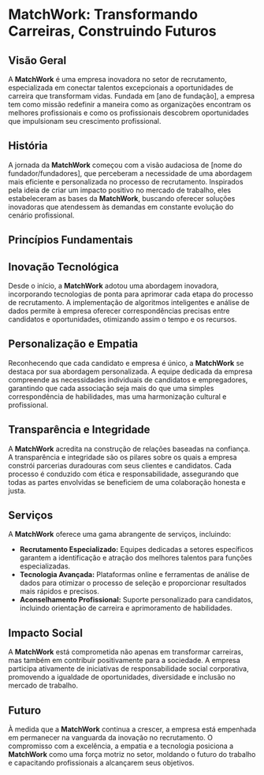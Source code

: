 # MatchWork: Transformando Carreiras, Construindo Futuros

## Visão Geral
A **MatchWork** é uma empresa inovadora no setor de recrutamento, especializada em conectar talentos excepcionais a oportunidades de carreira que transformam vidas. Fundada em [ano de fundação], a empresa tem como missão redefinir a maneira como as organizações encontram os melhores profissionais e como os profissionais descobrem oportunidades que impulsionam seu crescimento profissional.

## História
A jornada da **MatchWork** começou com a visão audaciosa de [nome do fundador/fundadores], que perceberam a necessidade de uma abordagem mais eficiente e personalizada no processo de recrutamento. Inspirados pela ideia de criar um impacto positivo no mercado de trabalho, eles estabeleceram as bases da **MatchWork**, buscando oferecer soluções inovadoras que atendessem às demandas em constante evolução do cenário profissional.

## Princípios Fundamentais

## Inovação Tecnológica
Desde o início, a **MatchWork** adotou uma abordagem inovadora, incorporando tecnologias de ponta para aprimorar cada etapa do processo de recrutamento. A implementação de algoritmos inteligentes e análise de dados permite à empresa oferecer correspondências precisas entre candidatos e oportunidades, otimizando assim o tempo e os recursos.

## Personalização e Empatia
Reconhecendo que cada candidato e empresa é único, a **MatchWork** se destaca por sua abordagem personalizada. A equipe dedicada da empresa compreende as necessidades individuais de candidatos e empregadores, garantindo que cada associação seja mais do que uma simples correspondência de habilidades, mas uma harmonização cultural e profissional.

## Transparência e Integridade
A **MatchWork** acredita na construção de relações baseadas na confiança. A transparência e integridade são os pilares sobre os quais a empresa constrói parcerias duradouras com seus clientes e candidatos. Cada processo é conduzido com ética e responsabilidade, assegurando que todas as partes envolvidas se beneficiem de uma colaboração honesta e justa.

## Serviços
A **MatchWork** oferece uma gama abrangente de serviços, incluindo:

- **Recrutamento Especializado:** Equipes dedicadas a setores específicos garantem a identificação e atração dos melhores talentos para funções especializadas.
- **Tecnologia Avançada:** Plataformas online e ferramentas de análise de dados para otimizar o processo de seleção e proporcionar resultados mais rápidos e precisos.
- **Aconselhamento Profissional:** Suporte personalizado para candidatos, incluindo orientação de carreira e aprimoramento de habilidades.

## Impacto Social
A **MatchWork** está comprometida não apenas em transformar carreiras, mas também em contribuir positivamente para a sociedade. A empresa participa ativamente de iniciativas de responsabilidade social corporativa, promovendo a igualdade de oportunidades, diversidade e inclusão no mercado de trabalho.

## Futuro
À medida que a **MatchWork** continua a crescer, a empresa está empenhada em permanecer na vanguarda da inovação no recrutamento. O compromisso com a excelência, a empatia e a tecnologia posiciona a **MatchWork** como uma força motriz no setor, moldando o futuro do trabalho e capacitando profissionais a alcançarem seus objetivos.

